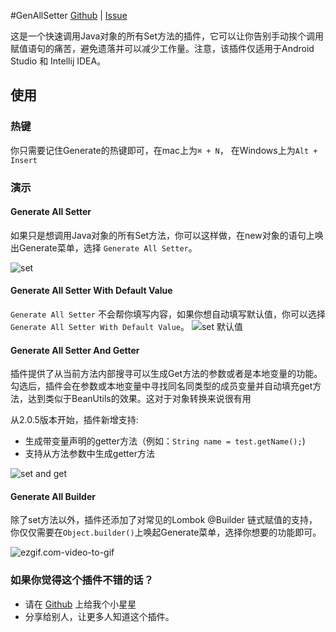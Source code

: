 <!-- Plugin description -->
#GenAllSetter
[Github](https://github.com/TonyPhoneix/genallsetter2kt) | [Issue](https://github.com/TonyPhoneix/genallsetter2kt/issues)

这是一个快速调用Java对象的所有Set方法的插件，它可以让你告别手动挨个调用赋值语句的痛苦，避免遗落并可以减少工作量。注意，该插件仅适用于Android Studio 和 Intellij IDEA。

## 使用

### 热键

你只需要记住Generate的热键即可，在mac上为`⌘ + N`， 在Windows上为`Alt + Insert`

### 演示

#### Generate All Setter 

如果只是想调用Java对象的所有Set方法，你可以这样做，在new对象的语句上唤出Generate菜单，选择 `Generate All Setter`。

![set](https://tva1.sinaimg.cn/large/007S8ZIlgy1gide98s6wng30go0km0yp.gif)

#### Generate All Setter With Default Value

`Generate All Setter` 不会帮你填写内容，如果你想自动填写默认值，你可以选择`Generate All Setter With Default Value`。
![set 默认值](https://tva1.sinaimg.cn/large/007S8ZIlgy1gideb8a62zg30go0kmjzi.gif)

#### Generate All Setter And Getter

插件提供了从当前方法内部搜寻可以生成Get方法的参数或者是本地变量的功能。勾选后，插件会在参数或本地变量中寻找同名同类型的成员变量并自动填充get方法，达到类似于BeanUtils的效果。这对于对象转换来说很有用

从2.0.5版本开始，插件新增支持:
- 生成带变量声明的getter方法（例如：`String name = test.getName();`)
- 支持从方法参数中生成getter方法

![set and get](https://tva1.sinaimg.cn/large/007S8ZIlgy1gidefncktlg30go0kmnpd.gif)

#### Generate All Builder

除了set方法以外，插件还添加了对常见的Lombok @Builder 链式赋值的支持，你仅仅需要在`Object.builder()`上唤起Generate菜单，选择你想要的功能即可。

![ezgif.com-video-to-gif](https://tva1.sinaimg.cn/large/007S8ZIlgy1gidejc9wr1g30go0km4l3.gif)

### 如果你觉得这个插件不错的话？

- 请在 [Github](https://github.com/TonyPhoneix/genallsetter2kt) 上给我个小星星
- 分享给别人，让更多人知道这个插件。
<!-- Plugin description end -->